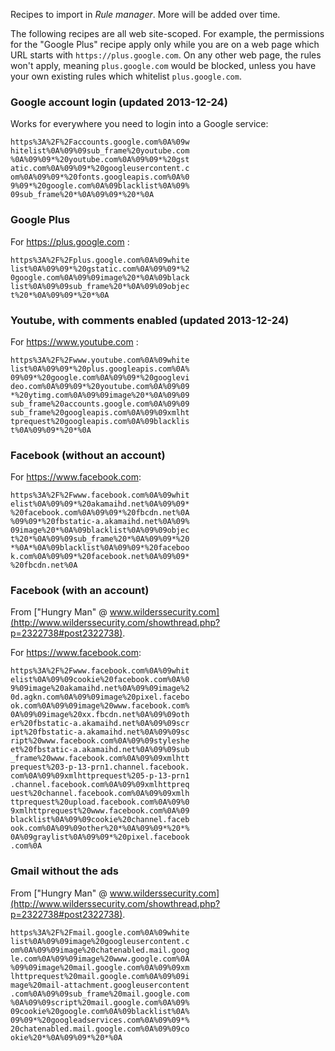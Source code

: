 Recipes to import in *Rule manager*. More will be added over time.

The following recipes are all web site-scoped. For example, the permissions for the "Google Plus" recipe apply only while you are on a web page which URL starts with `https://plus.google.com`. On any other web page, the rules won't apply, meaning `plus.google.com` would be blocked, unless you have your own existing rules which whitelist `plus.google.com`.

### Google account login (updated 2013-12-24)

Works for everywhere you need to login into a Google service:

    https%3A%2F%2Faccounts.google.com%0A%09w
    hitelist%0A%09%09sub_frame%20youtube.com
    %0A%09%09*%20youtube.com%0A%09%09*%20gst
    atic.com%0A%09%09*%20googleusercontent.c
    om%0A%09%09*%20fonts.googleapis.com%0A%0
    9%09*%20google.com%0A%09blacklist%0A%09%
    09sub_frame%20*%0A%09%09*%20*%0A

### Google Plus

For https://plus.google.com :

    https%3A%2F%2Fplus.google.com%0A%09white
    list%0A%09%09*%20gstatic.com%0A%09%09*%2
    0google.com%0A%09%09image%20*%0A%09black
    list%0A%09%09sub_frame%20*%0A%09%09objec
    t%20*%0A%09%09*%20*%0A

### Youtube, with comments enabled (updated 2013-12-24)

For https://www.youtube.com :

    https%3A%2F%2Fwww.youtube.com%0A%09white
    list%0A%09%09*%20plus.googleapis.com%0A%
    09%09*%20google.com%0A%09%09*%20googlevi
    deo.com%0A%09%09*%20youtube.com%0A%09%09
    *%20ytimg.com%0A%09%09image%20*%0A%09%09
    sub_frame%20accounts.google.com%0A%09%09
    sub_frame%20googleapis.com%0A%09%09xmlht
    tprequest%20googleapis.com%0A%09blacklis
    t%0A%09%09*%20*%0A

### Facebook (without an account)

For https://www.facebook.com:

    https%3A%2F%2Fwww.facebook.com%0A%09whit
    elist%0A%09%09*%20akamaihd.net%0A%09%09*
    %20facebook.com%0A%09%09*%20fbcdn.net%0A
    %09%09*%20fbstatic-a.akamaihd.net%0A%09%
    09image%20*%0A%09blacklist%0A%09%09objec
    t%20*%0A%09%09sub_frame%20*%0A%09%09*%20
    *%0A*%0A%09blacklist%0A%09%09*%20faceboo
    k.com%0A%09%09*%20facebook.net%0A%09%09*
    %20fbcdn.net%0A

### Facebook (with an account)

From ["Hungry Man" @ www.wilderssecurity.com](http://www.wilderssecurity.com/showthread.php?p=2322738#post2322738).

For https://www.facebook.com:

    https%3A%2F%2Fwww.facebook.com%0A%09whit
    elist%0A%09%09cookie%20facebook.com%0A%0
    9%09image%20akamaihd.net%0A%09%09image%2
    0d.agkn.com%0A%09%09image%20pixel.facebo
    ok.com%0A%09%09image%20www.facebook.com%
    0A%09%09image%20xx.fbcdn.net%0A%09%09oth
    er%20fbstatic-a.akamaihd.net%0A%09%09scr
    ipt%20fbstatic-a.akamaihd.net%0A%09%09sc
    ript%20www.facebook.com%0A%09%09styleshe
    et%20fbstatic-a.akamaihd.net%0A%09%09sub
    _frame%20www.facebook.com%0A%09%09xmlhtt
    prequest%203-p-13-prn1.channel.facebook.
    com%0A%09%09xmlhttprequest%205-p-13-prn1
    .channel.facebook.com%0A%09%09xmlhttpreq
    uest%20channel.facebook.com%0A%09%09xmlh
    ttprequest%20upload.facebook.com%0A%09%0
    9xmlhttprequest%20www.facebook.com%0A%09
    blacklist%0A%09%09cookie%20channel.faceb
    ook.com%0A%09%09other%20*%0A%09%09*%20*%
    0A%09graylist%0A%09%09*%20pixel.facebook
    .com%0A

### Gmail without the ads

From ["Hungry Man" @ www.wilderssecurity.com](http://www.wilderssecurity.com/showthread.php?p=2322738#post2322738).

    https%3A%2F%2Fmail.google.com%0A%09white
    list%0A%09%09image%20googleusercontent.c
    om%0A%09%09image%20chatenabled.mail.goog
    le.com%0A%09%09image%20www.google.com%0A
    %09%09image%20mail.google.com%0A%09%09xm
    lhttprequest%20mail.google.com%0A%09%09i
    mage%20mail-attachment.googleusercontent
    .com%0A%09%09sub_frame%20mail.google.com
    %0A%09%09script%20mail.google.com%0A%09%
    09cookie%20google.com%0A%09blacklist%0A%
    09%09*%20googleadservices.com%0A%09%09*%
    20chatenabled.mail.google.com%0A%09%09co
    okie%20*%0A%09%09*%20*%0A